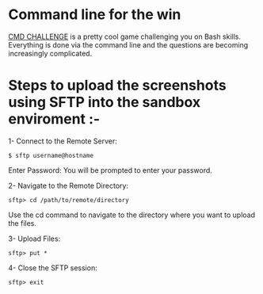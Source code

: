 #  Command line for the win
<a href="https://cmdchallenge.com">CMD CHALLENGE</a> is a pretty cool game challenging you on Bash skills. Everything is done via the command line and the questions are becoming increasingly complicated.


# Steps to upload the screenshots using SFTP into the sandbox enviroment :-

1- Connect to the Remote Server:

	$ sftp username@hostname

Enter Password: You will be prompted to enter your password.

2- Navigate to the Remote Directory:

	sftp> cd /path/to/remote/directory

Use the cd command to navigate to the directory where you want to upload the files.

3- Upload Files:

	sftp> put *

4- Close the SFTP session:

	sftp> exit


